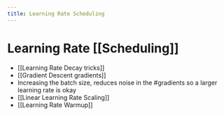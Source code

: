```yaml
---
title: Learning Rate Scheduling
---
```


# Learning Rate [[Scheduling]]
- [[Learning Rate Decay tricks]]
- [[Gradient Descent gradients]]
- Increasing the batch size, reduces noise in the #gradients so a larger learning rate is okay
- [[Linear Learning Rate Scaling]]
- [[Learning Rate Warmup]]
























































































